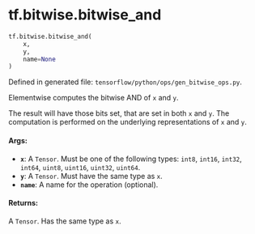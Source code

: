 <div itemscope itemtype="http://developers.google.com/ReferenceObject">
<meta itemprop="name" content="tf.bitwise.bitwise_and" />
</div>

# tf.bitwise.bitwise_and

``` python
tf.bitwise.bitwise_and(
    x,
    y,
    name=None
)
```



Defined in generated file: `tensorflow/python/ops/gen_bitwise_ops.py`.

Elementwise computes the bitwise AND of `x` and `y`.

The result will have those bits set, that are set in both `x` and `y`. The
computation is performed on the underlying representations of `x` and `y`.

#### Args:

* <b>`x`</b>: A `Tensor`. Must be one of the following types: `int8`, `int16`, `int32`, `int64`, `uint8`, `uint16`, `uint32`, `uint64`.
* <b>`y`</b>: A `Tensor`. Must have the same type as `x`.
* <b>`name`</b>: A name for the operation (optional).


#### Returns:

A `Tensor`. Has the same type as `x`.